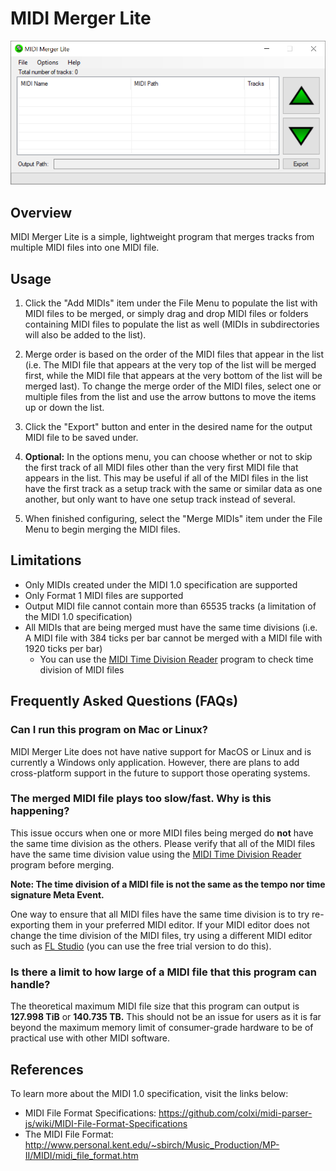 # MIDI Merger Lite

![Program Screenshot](program_screenshot.png)

## Overview

MIDI Merger Lite is a simple, lightweight program that merges tracks from multiple MIDI files into one MIDI file.

## Usage

1. Click the "Add MIDIs" item under the File Menu to populate the list with MIDI files to be merged, or simply drag and drop MIDI files or folders containing MIDI files to populate the list as well (MIDIs in subdirectories will also be added to the list).

2. Merge order is based on the order of the MIDI files that appear in the list (i.e. The MIDI file that appears at the very top of the list will be merged first, while the MIDI file that appears at the very bottom of the list will be merged last). To change the merge order of the MIDI files, select one or multiple files from the list and use the arrow buttons to move the items up or down the list.

3. Click the "Export" button and enter in the desired name for the output MIDI file to be saved under.

4. **Optional:** In the options menu, you can choose whether or not to skip the first track of all MIDI files other than the very first MIDI file that appears in the list. This may be useful if all of the MIDI files in the list have the first track as a setup track with the same or similar data as one another, but only want to have one setup track instead of several.

5. When finished configuring, select the "Merge MIDIs" item under the File Menu to begin merging the MIDI files.

## Limitations

- Only MIDIs created under the MIDI 1.0 specification are supported
- Only Format 1 MIDI files are supported
- Output MIDI file cannot contain more than 65535 tracks (a limitation of the MIDI 1.0 specification)
- All MIDIs that are being merged must have the same time divisions (i.e. A MIDI file with 384 ticks per bar cannot be merged with a MIDI file with 1920 ticks per bar)
	- You can use the [MIDI Time Division Reader](https://github.com/VirtuosicAI/MIDI-Time-Division-Reader) program to check time division of MIDI files

## Frequently Asked Questions (FAQs)

### Can I run this program on Mac or Linux?
MIDI Merger Lite does not have native support for MacOS or Linux and is currently a Windows only application. However, there are plans to add cross-platform support in the future to support those operating systems.

### The merged MIDI file plays too slow/fast. Why is this happening?
This issue occurs when one or more MIDI files being merged do **not** have the same time division as the others. Please verify that all of the MIDI files have the same time division value using the [MIDI Time Division Reader](https://github.com/VirtuosicAI/MIDI-Time-Division-Reader/releases/download/v1.0.0.1/MIDI.Time.Division.Reader.x86_64.zip) program before merging.

**Note: The time division of a MIDI file is not the same as the tempo nor time signature Meta Event.**

One way to ensure that all MIDI files have the same time division is to try re-exporting them in your preferred MIDI editor. If your MIDI editor does not change the time division of the MIDI files, try using a different MIDI editor such as [FL Studio](https://www.image-line.com/) (you can use the free trial version to do this).

### Is there a limit to how large of a MIDI file that this program can handle?
The theoretical maximum MIDI file size that this program can output is **127.998 TiB** or **140.735 TB.** This should not be an issue for users as it is far beyond the maximum memory limit of consumer-grade hardware to be of practical use with other MIDI software.

## References

To learn more about the MIDI 1.0 specification, visit the links below:
- MIDI File Format Specifications: https://github.com/colxi/midi-parser-js/wiki/MIDI-File-Format-Specifications
- The MIDI File Format: http://www.personal.kent.edu/~sbirch/Music_Production/MP-II/MIDI/midi_file_format.htm
